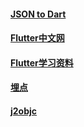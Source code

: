 #### [JSON to Dart](https://javiercbk.github.io/json_to_dart/)

#### [Flutter中文网](https://book.flutterchina.club/)

#### [Flutter学习资料](https://www.yuque.com/xuyabing/gneysu/whehpu)

#### [埋点](https://github.com/didi/DiDiPrism/tree/master/Android)

#### [j2objc](https://github.com/google/j2objc)



